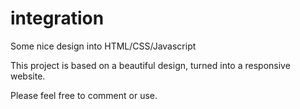 # integration
Some nice design into HTML/CSS/Javascript

This project is based on a beautiful design, turned into a responsive website.

Please feel free to comment or use.


